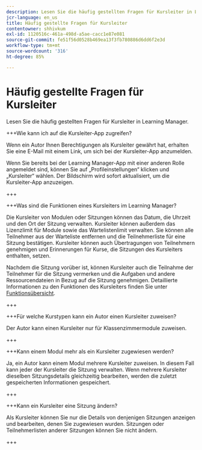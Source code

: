 ```yaml
---
description: Lesen Sie die häufig gestellten Fragen für Kursleiter in Learning Manager.
jcr-language: en_us
title: Häufig gestellte Fragen für Kursleiter
contentowner: shhivkum
exl-id: 1120516c-461a-498d-a5ae-cacc1e87e081
source-git-commit: fe51f56d0528b469ea13f3fb780886d6dd6f2e3d
workflow-type: tm+mt
source-wordcount: '316'
ht-degree: 85%

---
```


# Häufig gestellte Fragen für Kursleiter

Lesen Sie die häufig gestellten Fragen für Kursleiter in Learning Manager.

+++Wie kann ich auf die Kursleiter-App zugreifen?

Wenn ein Autor Ihnen Berechtigungen als Kursleiter gewährt hat, erhalten Sie eine E-Mail mit einem Link, um sich bei der Kursleiter-App anzumelden.

Wenn Sie bereits bei der Learning Manager-App mit einer anderen Rolle angemeldet sind, können Sie auf „Profileinstellungen“ klicken und „Kursleiter“ wählen. Der Bildschirm wird sofort aktualisiert, um die Kursleiter-App anzuzeigen.

+++

+++Was sind die Funktionen eines Kursleiters im Learning Manager?

Die Kursleiter von Modulen oder Sitzungen können das Datum, die Uhrzeit und den Ort der Sitzung verwalten. Kursleiter können außerdem das Lizenzlimit für Module sowie das Wartelistenlimit verwalten. Sie können alle Teilnehmer aus der Warteliste entfernen und die Teilnehmerliste für eine Sitzung bestätigen. Kursleiter können auch Übertragungen von Teilnehmern genehmigen und Erinnerungen für Kurse, die Sitzungen des Kursleiters enthalten, setzen.

Nachdem die Sitzung vorüber ist, können Kursleiter auch die Teilnahme der Teilnehmer für die Sitzung vermerken und die Aufgaben und andere Ressourcendateien in Bezug auf die Sitzung genehmigen. Detaillierte Informationen zu den Funktionen des Kursleiters finden Sie unter[ Funktionsübersicht](feature-summary/modules.md).

+++

+++Für welche Kurstypen kann ein Autor einen Kursleiter zuweisen?

Der Autor kann einen Kursleiter nur für Klassenzimmermodule zuweisen.

+++

+++Kann einem Modul mehr als ein Kursleiter zugewiesen werden?

Ja, ein Autor kann einem Modul mehrere Kursleiter zuweisen. In diesem Fall kann jeder der Kursleiter die Sitzung verwalten. Wenn mehrere Kursleiter dieselben Sitzungsdetails gleichzeitig bearbeiten, werden die zuletzt gespeicherten Informationen gespeichert.

+++

+++Kann ein Kursleiter eine Sitzung ändern?

Als Kursleiter können Sie nur die Details von denjenigen Sitzungen anzeigen und bearbeiten, denen Sie zugewiesen wurden. Sitzungen oder Teilnehmerlisten anderer Sitzungen können Sie nicht ändern.

+++
